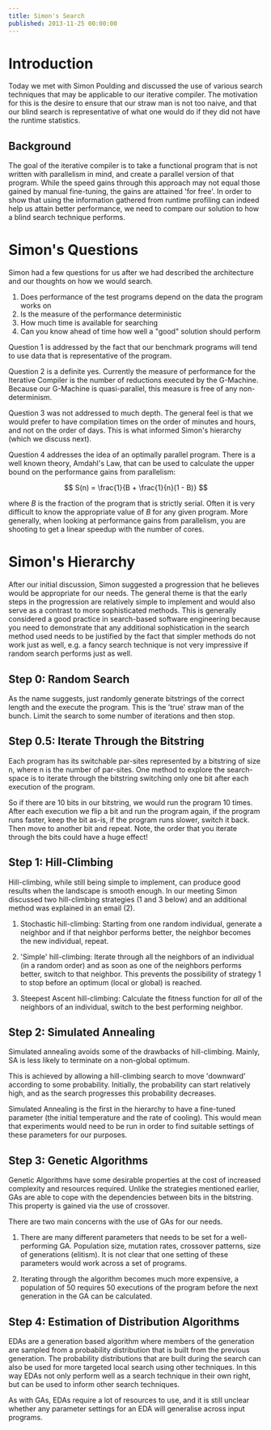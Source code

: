 ```yaml
---
title: Simon's Search
published: 2013-11-25 00:00:00
---
```


Introduction
============

Today we met with Simon Poulding and discussed the use of various search
techniques that may be applicable to our iterative compiler. The motivation for
this is the desire to ensure that our straw man is not too naive, and that our
blind search is representative of what one would do if they did not have the
runtime statistics.


Background
----------

The goal of the iterative compiler is to take a functional program that is not
written with parallelism in mind, and create a parallel version of that program.
While the speed gains through this approach may not equal those gained by manual
fine-tuning, the gains are attained 'for free'. In order to show that using the
information gathered from runtime profiling can indeed help us attain better
performance, we need to compare our solution to how a blind search technique
performs. 


Simon's Questions
=================


Simon had a few questions for us after we had described the architecture and our
thoughts on how we would search.

1. Does performance of the test programs depend on the data the program works on
2. Is the measure of the performance deterministic
3. How much time is available for searching
4. Can you know ahead of time how well a "good" solution should perform

Question 1 is addressed by the fact that our benchmark programs will tend to
use data that is representative of the program. 

Question 2 is a definite yes. Currently the measure of performance for the
Iterative Compiler is the number of reductions executed by the G-Machine.
Because our G-Machine is quasi-parallel, this measure is free of any
non-determinism.

Question 3 was not addressed to much depth. The general feel is that we would
prefer to have compilation times on the order of minutes and hours, and not on
the order of days. This is what informed Simon's hierarchy (which we discuss
next).

Question 4 addresses the idea of an optimally parallel program. There is a well
known theory, Amdahl's Law, that can be used to calculate the upper bound on the
performance gains from parallelism:

$$ S(n) = \frac{1}{B + \frac{1}{n}(1 - B)} $$

where $B$ is the fraction of the program that is strictly serial. Often it is
very difficult to know the appropriate value of $B$ for any given program. More
generally, when looking at performance gains from parallelism, you are shooting
to get a linear speedup with the number of cores. 

Simon's Hierarchy
===================

After our initial discussion, Simon suggested a progression that he believes
would be appropriate for our needs. The general theme is that the early steps in
the progression are relatively simple to implement and would also serve as a
contrast to more sophisticated methods. This is generally considered a good
practice in search-based software engineering because you need to demonstrate
that any additional sophistication in the search method used needs to be
justified by the fact that simpler methods do not work just as well, e.g. a
fancy search technique is not very impressive if random search performs just as
well.

Step 0: Random Search
---------------------

As the name suggests, just randomly generate bitstrings of the correct length
and the execute the program. This is the 'true' straw man of the bunch. Limit the
search to some number of iterations and then stop.

Step 0.5: Iterate Through the Bitstring
-------------------------------------

Each program has its switchable par-sites represented by a bitstring of size n,
where n is the number of par-sites. One method to explore the search-space is to
iterate through the bitstring switching only one bit after each execution of the
program. 

So if there are 10 bits in our bitstring, we would run the program 10 times.
After each execution we flip a bit and run the program again, if the program
runs faster, keep the bit as-is, if the program runs slower, switch it back.
Then move to another bit and repeat. Note, the order that you iterate through
the bits could have a huge effect!


Step 1: Hill-Climbing
---------------------

Hill-climbing, while still being simple to implement, can produce good results
when the landscape is smooth enough. In our meeting Simon discussed two
hill-climbing strategies (1 and 3 below) and an additional method was explained
in an email (2).

1. Stochastic hill-climbing: Starting from one random individual, generate a
   neighbor and if that neighbor performs better, the neighbor becomes the new
   individual, repeat.

2. 'Simple' hill-climbing: Iterate through all the neighbors of an individual
   (in a random order) and as soon as one of the neighbors performs better, switch
   to that neighbor. This prevents the possibility of strategy 1 to stop before an
   optimum (local or global) is reached. 
   
3. Steepest Ascent hill-climbing: Calculate the fitness function for _all_ of
   the neighbors of an individual, switch to the best performing neighbor.
   

Step 2: Simulated Annealing
---------------------------

Simulated annealing avoids some of the drawbacks of hill-climbing. Mainly, SA is
less likely to terminate on a non-global optimum. 

This is achieved by allowing a hill-climbing search to move 'downward' according
to some probability. Initially, the probability can start relatively high, and
as the search progresses this probability decreases. 

Simulated Annealing is the first in the hierarchy to have a fine-tuned parameter
(the initial temperature and the rate of cooling). This would mean that
experiments would need to be run in order to find suitable settings of these
parameters for our purposes.

Step 3: Genetic Algorithms
--------------------------

Genetic Algorithms have some desirable properties at the cost of increased
complexity and resources required. Unlike the strategies mentioned earlier, GAs
are able to cope with the dependencies between bits in the bitstring. This
property is gained via the use of crossover.

There are two main concerns with the use of GAs for our needs.

1. There are many different parameters that needs to be set for a
   well-performing GA. Population size, mutation rates, crossover patterns, size of
   generations (elitism). It is not clear that one setting of these parameters
   would work across a set of programs. 
   
2. Iterating through the algorithm becomes much more expensive, a population of
   50 requires 50 executions of the program before the next generation in the GA
   can be calculated. 


Step 4: Estimation of Distribution Algorithms
---------------------------------------------

EDAs are a generation based algorithm where members of the generation are
sampled from a probability distribution that is built from the previous
generation. The probability distributions that are built during the search can
also be used for more targeted local search using other techniques. In this way
EDAs not only perform well as a search technique in their own right, but can
be used to inform other search techniques.

As with GAs, EDAs require a lot of resources to use, and it is still unclear
whether any parameter settings for an EDA will generalise across input programs.
